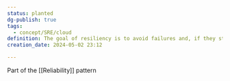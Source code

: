 ```yaml
---
status: planted
dg-publish: true
tags:
  - concept/SRE/cloud
definition: The goal of resiliency is to avoid failures and, if they still occur, to return your application to a fully functioning state.
creation_date: 2024-05-02 23:12

---
```

Part of the [[Reliability]] pattern
